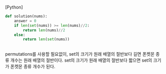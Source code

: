 [Python]

```python
def solution(nums):
    answer = 0
    if len(set(nums)) >= len(nums)//2:
        return len(nums)//2
    else:
        return len(set(nums))
    
```

permutations를 사용할 필요없이, set의 크기가 원래 배열의 절반보다 길면 폰켓몬 종류 개수는 원래 배열의 절반이다. set의 크기가 원래 배열의 절반보다 짧으면 set의 크기가 폰켓몬 종류 개수가 된다.